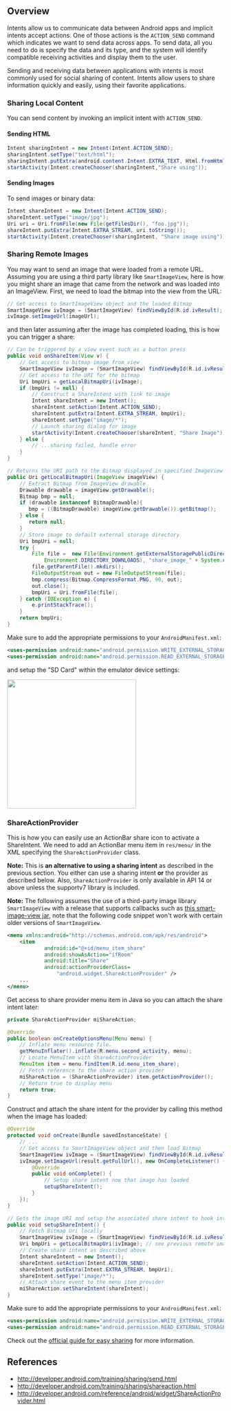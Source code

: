 ## Overview

Intents allow us to communicate data between Android apps and implicit intents accept actions. One of those actions is the `ACTION_SEND` command which indicates we want to send data across apps. To send data, all you need to do is specify the data and its type, and the system will identify compatible receiving activities and display them to the user.

Sending and receiving data between applications with intents is most commonly used for social sharing of content. Intents allow users to share information quickly and easily, using their favorite applications.

### Sharing Local Content

You can send content by invoking an implicit intent with `ACTION_SEND`. 

#### Sending HTML

```java
Intent sharingIntent = new Intent(Intent.ACTION_SEND);
sharingIntent.setType("text/html");
sharingIntent.putExtra(android.content.Intent.EXTRA_TEXT, Html.fromHtml("<p>This is the text shared.</p>"));
startActivity(Intent.createChooser(sharingIntent,"Share using"));
```

#### Sending Images

To send images or binary data:

```java
Intent shareIntent = new Intent(Intent.ACTION_SEND);
shareIntent.setType("image/jpg");
Uri uri = Uri.fromFile(new File(getFilesDir(), "foo.jpg"));
shareIntent.putExtra(Intent.EXTRA_STREAM, uri.toString());
startActivity(Intent.createChooser(sharingIntent, "Share image using"));
```

### Sharing Remote Images

You may want to send an image that were loaded from a remote URL. Assuming you are using a third party library like `SmartImageView`, here is how you might share an image that came from the network and was loaded into an ImageView. First, we need to load the bitmap into the view from the URL:

```java
// Get access to SmartImageView object and the loaded Bitmap 
SmartImageView ivImage = (SmartImageView) findViewById(R.id.ivResult);
ivImage.setImageUrl(imageUrl);
```

and then later assuming after the image has completed loading, this is how you can trigger a share:

```java
// Can be triggered by a view event such as a button press
public void onShareItem(View v) {
    // Get access to bitmap image from view
    SmartImageView ivImage = (SmartImageView) findViewById(R.id.ivResult);
    // Get access to the URI for the bitmap
    Uri bmpUri = getLocalBitmapUri(ivImage);
    if (bmpUri != null) {
        // Construct a ShareIntent with link to image
        Intent shareIntent = new Intent();
        shareIntent.setAction(Intent.ACTION_SEND);
        shareIntent.putExtra(Intent.EXTRA_STREAM, bmpUri);
        shareIntent.setType("image/*");
        // Launch sharing dialog for image
        startActivity(Intent.createChooser(shareIntent, "Share Image"));	
    } else {
        // ...sharing failed, handle error
    }
}

// Returns the URI path to the Bitmap displayed in specified ImageView
public Uri getLocalBitmapUri(ImageView imageView) {
    // Extract Bitmap from ImageView drawable
    Drawable drawable = imageView.getDrawable();
    Bitmap bmp = null;
    if (drawable instanceof BitmapDrawable){
       bmp = ((BitmapDrawable) imageView.getDrawable()).getBitmap();
    } else {
       return null;
    }
    // Store image to default external storage directory
    Uri bmpUri = null;
    try {
        File file =  new File(Environment.getExternalStoragePublicDirectory(  
	        Environment.DIRECTORY_DOWNLOADS), "share_image_" + System.currentTimeMillis() + ".png");
        file.getParentFile().mkdirs();
        FileOutputStream out = new FileOutputStream(file);
        bmp.compress(Bitmap.CompressFormat.PNG, 90, out);
        out.close();
        bmpUri = Uri.fromFile(file);
    } catch (IOException e) {
        e.printStackTrace();
    }
    return bmpUri;
}
```

Make sure to add the appropriate permissions to your `AndroidManifest.xml`:

```xml
<uses-permission android:name="android.permission.WRITE_EXTERNAL_STORAGE"/>
<uses-permission android:name="android.permission.READ_EXTERNAL_STORAGE" />
```

and setup the "SD Card" within the emulator device settings:

<img src="http://i.imgur.com/nvA2ZKz.png" width="300" />

### ShareActionProvider

This is how you can easily use an ActionBar share icon to activate a ShareIntent. We need to add an ActionBar menu item in `res/menu/` in the XML specifying the `ShareActionProvider` class.

**Note:** This is **an alternative to using a sharing intent** as described in the previous section. You either can use a sharing intent **or** the provider as described below. Also, `ShareActionProvider` is only available in API 14 or above unless the supportv7 library is included.

**Note:** The following assumes the use of a third-party image library `SmartImageView` with a release that supports callbacks such as [this smart-image-view jar](https://www.dropbox.com/s/k2ljqalmzlqymkh/android-smart-image-view-3-27-14.jar), note that the following code snippet won't work with certain older versions of `SmartImageView`.

```xml
<menu xmlns:android="http://schemas.android.com/apk/res/android">
    <item
            android:id="@+id/menu_item_share"
            android:showAsAction="ifRoom"
            android:title="Share"
            android:actionProviderClass=
                "android.widget.ShareActionProvider" />
    ...
</menu>
```

Get access to share provider menu item in Java so you can attach the share intent later:

```java
private ShareActionProvider miShareAction;

@Override
public boolean onCreateOptionsMenu(Menu menu) {
    // Inflate menu resource file.
    getMenuInflater().inflate(R.menu.second_activity, menu);
    // Locate MenuItem with ShareActionProvider
    MenuItem item = menu.findItem(R.id.menu_item_share);
    // Fetch reference to the share action provider
    miShareAction = (ShareActionProvider) item.getActionProvider();
    // Return true to display menu
    return true;
}
```

Construct and attach the share intent for the provider by calling this method when the image has loaded:

```java
@Override
protected void onCreate(Bundle savedInstanceState) {
    // ...
    // Get access to SmartImageView object and then load Bitmap 
    SmartImageView ivImage = (SmartImageView) findViewById(R.id.ivResult);
    ivImage.setImageUrl(result.getFullUrl(), new OnCompleteListener() {
        @Override
        public void onComplete() {
            // Setup share intent now that image has loaded
            setupShareIntent();
        }
    });
}

// Gets the image URI and setup the associated share intent to hook into the provider
public void setupShareIntent() {
    // Fetch Bitmap Uri locally
    SmartImageView ivImage = (SmartImageView) findViewById(R.id.ivResult);
    Uri bmpUri = getLocalBitmapUri(ivImage); // see previous remote images section
    // Create share intent as described above
    Intent shareIntent = new Intent();
    shareIntent.setAction(Intent.ACTION_SEND);
    shareIntent.putExtra(Intent.EXTRA_STREAM, bmpUri);
    shareIntent.setType("image/*");
    // Attach share event to the menu item provider
    miShareAction.setShareIntent(shareIntent);
}
```

Make sure to add the appropriate permissions to your `AndroidManifest.xml`:

```xml
<uses-permission android:name="android.permission.WRITE_EXTERNAL_STORAGE"/>
<uses-permission android:name="android.permission.READ_EXTERNAL_STORAGE" />
```

Check out the [official guide for easy sharing](http://developer.android.com/training/sharing/shareaction.html) for more information.

## References

* <http://developer.android.com/training/sharing/send.html>
* <http://developer.android.com/training/sharing/shareaction.html>
* <http://developer.android.com/reference/android/widget/ShareActionProvider.html>